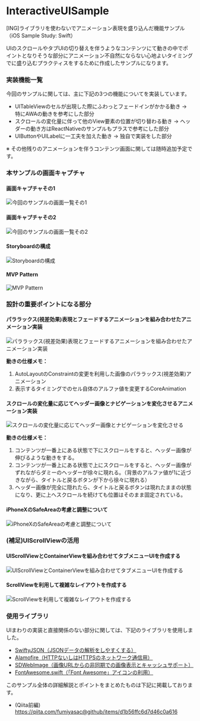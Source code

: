 # InteractiveUISample 
[ING]ライブラリを使わないでアニメーション表現を盛り込んだ機能サンプル（iOS Sample Study: Swift）

UIのスクロールやタブUIの切り替えを伴うようなコンテンツにて動きの中でポイントとなりそうな部分にアニメーション不自然にならない心地よいタイミングでに盛り込むプラクティスをするために作成したサンプルになります。

### 実装機能一覧

今回のサンプルに関しては、主に下記の3つの機能についてを実装しています。

+ UITableViewのセルが出現した際にふわっとフェードインがかかる動き
 → 特にAWAの動きを参考にした部分
+ スクロールの変化量に伴って他のView要素の位置が切り替わる動き
 → ヘッダーの動き方はReactNativeのサンプルもプラスで参考にした部分
+ UIButtonやUILabelに一工夫を加えた動き
 → 独自で実装をした部分

※ その他残りのアニメーションを伴うコンテンツ画面に関しては随時追加予定です。

### 本サンプルの画面キャプチャ

#### 画面キャプチャその1

![今回のサンプルの画面一覧その1](https://qiita-image-store.s3.amazonaws.com/0/17400/ce8aa298-ad3a-7a8d-0999-b9b5c7c99327.jpeg)

#### 画面キャプチャその2

![今回のサンプルの画面一覧その2](https://qiita-image-store.s3.amazonaws.com/0/17400/944d1fa7-2ef3-1fb2-a4c7-eca8387bdbb3.jpeg)

#### Storyboardの構成

![Storyboardの構成](https://qiita-image-store.s3.amazonaws.com/0/17400/7fc74554-715e-6848-ee1e-05920d147395.jpeg)

#### MVP Pattern

![MVP Pattern](https://camo.qiitausercontent.com/59f931dba80c900f9fd99cf890ff16558bac950f/68747470733a2f2f71696974612d696d6167652d73746f72652e73332e616d617a6f6e6177732e636f6d2f302f31373430302f33633439646462372d313763612d636333342d306230312d3666383265316463653134642e6a706567)

### 設計の重要ポイントになる部分

#### パララックス(視差効果)表現とフェードするアニメーションを組み合わせたアニメーション実装

![パララックス(視差効果)表現とフェードするアニメーションを組み合わせたアニメーション実装](https://camo.qiitausercontent.com/634c65258dd35010ae4fe25699c97c74c86dbde7/68747470733a2f2f71696974612d696d6167652d73746f72652e73332e616d617a6f6e6177732e636f6d2f302f31373430302f65616138383737622d613862342d653436312d396465332d6136633636323531623134362e6a706567)

__動きの仕様メモ：__

1. AutoLayoutのConstraintの変更を利用した画像のパララックス(視差効果)アニメーション
2. 表示するタイミングでのセル自体のアルファ値を変更するCoreAnimation

#### スクロールの変化量に応じてヘッダー画像とナビゲーションを変化させるアニメーション実装

![スクロールの変化量に応じてヘッダー画像とナビゲーションを変化させる](https://camo.qiitausercontent.com/fdfc3f6dd3103e5f0b541467c3c6ec8c8e6dd512/68747470733a2f2f71696974612d696d6167652d73746f72652e73332e616d617a6f6e6177732e636f6d2f302f31373430302f37343665366233322d333231622d653638382d633261322d6537326133643038306666372e6a706567)

__動きの仕様メモ：__

1. コンテンツが一番上にある状態で下にスクロールをすると、ヘッダー画像が伸びるような動きをする。
2. コンテンツが一番上にある状態で上にスクロールをすると、ヘッダー画像がずれながらダミーのヘッダーが徐々に現れる。（背景のアルファ値が1に近づきながら、タイトルと戻るボタンが下から徐々に現れる）
3. ヘッダー画像が完全に隠れたら、タイトルと戻るボタンは現れたままの状態になり、更に上へスクロールを続けても位置はそのまま固定されている。

#### iPhoneXのSafeAreaの考慮と調整について

![iPhoneXのSafeAreaの考慮と調整について](https://camo.qiitausercontent.com/67cb94f05472ac138564fe8eb881fde5e96993b0/68747470733a2f2f71696974612d696d6167652d73746f72652e73332e616d617a6f6e6177732e636f6d2f302f31373430302f36313736613764662d623834352d383835392d383337322d3566303431356130636235392e6a706567)

### (補足)UIScrollViewの活用

#### UIScrollViewとContainerViewを組み合わせてタブメニューUIを作成する

![UIScrollViewとContainerViewを組み合わせてタブメニューUIを作成する](https://camo.qiitausercontent.com/2285f75c05d738fe7b2f7ade89e831a4c76cd49b/68747470733a2f2f71696974612d696d6167652d73746f72652e73332e616d617a6f6e6177732e636f6d2f302f31373430302f36386536636639392d313265652d633831332d613866662d3133393633363735383130372e6a706567)

#### ScrollViewを利用して複雑なレイアウトを作成する

![ScrollViewを利用して複雑なレイアウトを作成する](https://camo.qiitausercontent.com/ac54f123fa2c21b43a711009244713dcbe033576/68747470733a2f2f71696974612d696d6167652d73746f72652e73332e616d617a6f6e6177732e636f6d2f302f31373430302f36356231326236622d653739362d343236642d343731332d3830633431306563316337312e6a706567)

### 使用ライブラリ

UIまわりの実装と直接関係のない部分に関しては、下記のライブラリを使用しました。

+ [SwiftyJSON（JSONデータの解析をしやすくする）](https://github.com/SwiftyJSON/SwiftyJSON)
+ [Alamofire（HTTPないしはHTTPSのネットワーク通信用）](https://github.com/Alamofire/Alamofire)
+ [SDWebImage（画像URLからの非同期での画像表示とキャッシュサポート）](https://github.com/rs/SDWebImage)
+ [FontAwesome.swift（「Font Awesome」アイコンの利用）](https://github.com/thii/FontAwesome.swift)

このサンプル全体の詳細解説とポイントをまとめたものは下記に掲載しております。

+ (Qiita前編) https://qiita.com/fumiyasac@github/items/d1b56ffc6d7d46c0a616 